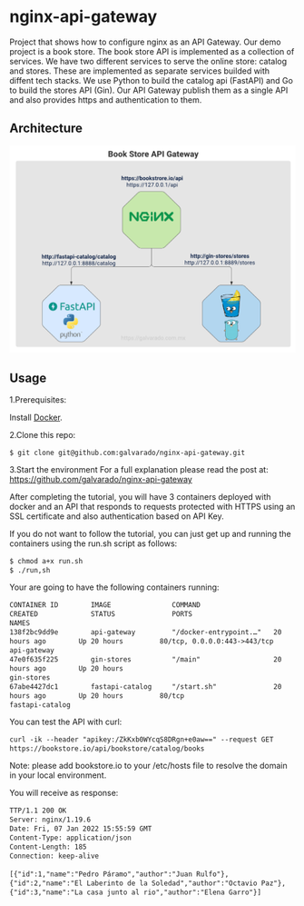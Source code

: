# nginx-api-gateway
Project that shows how to configure nginx as an API Gateway. Our demo project is a book store. The book store API is implemented as a collection of services.  We have two different services to serve the online store: catalog and stores. These  are implemented as separate services builded with diffent tech stacks. We use Python to build the catalog api (FastAPI) and Go to build the stores API (Gin). Our API Gateway publish them as a single API and also provides https and authentication to them.


## Architecture
![Alt text](images/bookstoreapigateway.png?raw=true "Architecture")


## Usage

1.Prerequisites:

Install [Docker](https://docs.docker.com/get-docker/).

2.Clone this repo:
```
$ git clone git@github.com:galvarado/nginx-api-gateway.git
```
3.Start the environment
 For a full explanation please read the post at: https://github.com/galvarado/nginx-api-gateway 
 
 After completing the tutorial, you will have 3 containers deployed with docker and an API that responds to requests protected with HTTPS using an SSL certificate and also authentication based on API Key.
 
 If you do not want to follow the tutorial, you can just get up and running the containers using the run.sh script as follows:
 
```
$ chmod a+x run.sh
$ ./run,sh
```

Your are going to have the following containers running:

```
CONTAINER ID        IMAGE               COMMAND                  CREATED             STATUS              PORTS                          NAMES
138f2bc9dd9e        api-gateway         "/docker-entrypoint.…"   20 hours ago        Up 20 hours         80/tcp, 0.0.0.0:443->443/tcp   api-gateway
47e0f635f225        gin-stores          "/main"                  20 hours ago        Up 20 hours                                        gin-stores
67abe4427dc1        fastapi-catalog     "/start.sh"              20 hours ago        Up 20 hours         80/tcp                         fastapi-catalog
```

You can test the API with curl:

```
curl -ik --header "apikey:/ZkKxb0WYcqS8DRgn+e0aw==" --request GET  https://bookstore.io/api/bookstore/catalog/books

```
Note: please add bookstore.io to your /etc/hosts file to resolve the domain in your local environment.

You will receive as response:

```
TTP/1.1 200 OK
Server: nginx/1.19.6
Date: Fri, 07 Jan 2022 15:55:59 GMT
Content-Type: application/json
Content-Length: 185
Connection: keep-alive

[{"id":1,"name":"Pedro Páramo","author":"Juan Rulfo"},{"id":2,"name":"El Laberinto de la Soledad","author":"Octavio Paz"},{"id":3,"name":"La casa junto al rio","author":"Elena Garro"}] 

```
